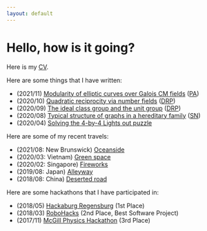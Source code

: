 ```yaml
---
layout: default
---
```


# Hello, how is it going?

Here is my [CV](https://drive.google.com/file/d/1HW9ZYBkFWsKvLv4rYb00ZO92R_uCdn3U/view?usp=sharing).

Here are some things that I have written:
- (2021/11) [Modularity of elliptic curves over Galois CM fields](https://drive.google.com/file/d/1z31kgwKeSGuRtGSVZqdfXRStBYXcz4Nn/view?usp=sharing) ([PA](https://patrick-allen.github.io/))
- (2020/10) [Quadratic reciprocity via number fields](https://drive.google.com/file/d/1Yqu3imdlYFgAaIKkqETZXWpxwnYAiYLq/view?usp=sharing) ([DRP](https://www.math.mcgill.ca/gsams/drp/))
- (2020/09) [The ideal class group and the unit group](https://drive.google.com/file/d/1nQt3uq-YfYGqaaz7TF6hAYoES335Jukz/view?usp=sharing) ([DRP](https://www.math.mcgill.ca/gsams/drp/))
- (2020/08) [Typical structure of graphs in a hereditary family](https://drive.google.com/file/d/1mcB_F1cl4_Ad8WHDSnBxsS_NwsolzZX_/view?usp=sharing) ([SN](https://www.math.mcgill.ca/snorin/))
- (2020/04) [Solving the 4-by-4 Lights out puzzle](https://drive.google.com/file/d/1pCQBEMuFNAUI60hEiKKjEv_DLU5RBGzM/view?usp=sharing)

Here are some of my recent travels:
- (2021/08: New Brunswick) [Oceanside](https://drive.google.com/file/d/1Rzh6_9SC22rNk8-jWRvtG9qjzdRzU4_P/view?usp=sharing)
- (2020/03: Vietnam) [Green space](https://drive.google.com/file/d/1HomJWfraTQJDTMHOPy8_hfS2ZfLNtC9h/view?usp=sharing)
- (2020/02: Singapore) [Fireworks](https://drive.google.com/file/d/1H_cK9NnJSBTzsD9QoQyy29ZreNMIGH3k/view?usp=sharing)
- (2019/08: Japan) [Alleyway](https://drive.google.com/file/d/1bh-A3ENbw72NKL_QPLQ9L8IJ6kENYT0m/view?usp=sharing)
- (2018/08: China) [Deserted road](https://drive.google.com/file/d/1Vu06Y7vOJfdxTiKjb5hBH7t9UcefTtiL/view?usp=sharing)

Here are some hackathons that I have participated in:
- (2018/05) [Hackaburg Regensburg](https://devpost.com/software/pies-with-pi) (1st Place)
- (2018/03) [RoboHacks](https://devpost.com/software/professor-x) (2nd Place, Best Software Project)
- (2017/11) [McGill Physics Hackathon](https://devpost.com/software/retrograde) (3rd Place)

